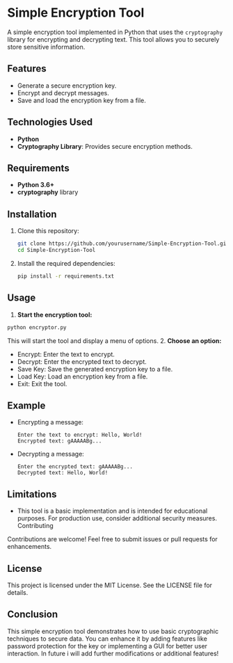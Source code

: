 # Simple Encryption Tool

A simple encryption tool implemented in Python that uses the `cryptography` library for encrypting and decrypting text. This tool allows you to securely store sensitive information.

## Features
- Generate a secure encryption key.
- Encrypt and decrypt messages.
- Save and load the encryption key from a file.

## Technologies Used
- **Python**
- **Cryptography Library**: Provides secure encryption methods.

## Requirements
- **Python 3.6+**
- **cryptography** library

## Installation

1. Clone this repository:
   ```bash
   git clone https://github.com/yourusername/Simple-Encryption-Tool.git
   cd Simple-Encryption-Tool
   ```

2. Install the required dependencies:
   ```bash
   pip install -r requirements.txt
   ```

## Usage

1. **Start the encryption tool:**
  ```bash
  python encryptor.py
  ```
  This will start the tool and display a menu of options.
2. **Choose an option:**
- Encrypt: Enter the text to encrypt.
- Decrypt: Enter the encrypted text to decrypt.
- Save Key: Save the generated encryption key to a file.
- Load Key: Load an encryption key from a file.
- Exit: Exit the tool.

## Example

- Encrypting a message:
  ```vbnet
  Enter the text to encrypt: Hello, World!
  Encrypted text: gAAAAABg...
  ```
- Decrypting a message:
  ```arduino
  Enter the encrypted text: gAAAAABg...
  Decrypted text: Hello, World!
  ```
## Limitations

- This tool is a basic implementation and is intended for educational purposes. For production use, consider additional security measures.
Contributing

Contributions are welcome! Feel free to submit issues or pull requests for enhancements.

## License

This project is licensed under the MIT License. See the LICENSE file for details.

## Conclusion
This simple encryption tool demonstrates how to use basic cryptographic techniques to secure data. You can enhance it by adding features like password protection for the key or implementing a GUI for better user interaction. In future i will add further modifications or additional features!
